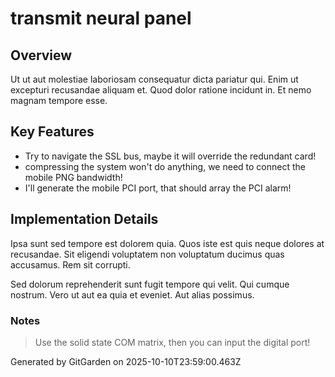 # transmit neural panel

## Overview
Ut ut aut molestiae laboriosam consequatur dicta pariatur qui. Enim ut excepturi recusandae aliquam et. Quod dolor ratione incidunt in. Et nemo magnam tempore esse.

## Key Features
- Try to navigate the SSL bus, maybe it will override the redundant card!
- compressing the system won't do anything, we need to connect the mobile PNG bandwidth!
- I'll generate the mobile PCI port, that should array the PCI alarm!

## Implementation Details
Ipsa sunt sed tempore est dolorem quia. Quos iste est quis neque dolores at recusandae. Sit eligendi voluptatem non voluptatum ducimus quas accusamus. Rem sit corrupti.
 Sed dolorum reprehenderit sunt fugit tempore qui velit. Qui cumque nostrum. Vero ut aut ea quia et eveniet. Aut alias possimus.

### Notes
> Use the solid state COM matrix, then you can input the digital port!

Generated by GitGarden on 2025-10-10T23:59:00.463Z